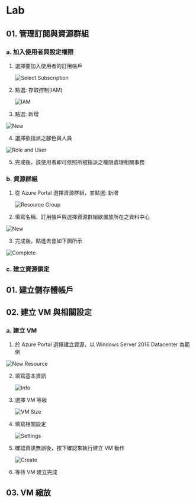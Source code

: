 







# Lab

## 01. 管理訂閱與資源群組

### a. 加入使用者與設定權限

1. 選擇要加入使用者的訂用帳戶

   ![Select Subscription](https://i.imgur.com/LOr4rHw.png)

2. 點選: 存取控制(IAM)

   ![IAM](https://i.imgur.com/ezGCMvR.png)

3.  點選: 新增

   ![New](https://i.imgur.com/JVjIMDn.png)

4.  選擇欲指派之腳色與人員

   ![Role and User](https://i.imgur.com/cVOWI9D.png)

5. 完成後，該使用者即可依照所被指派之權限處理相關事務

### b. 資源群組

1. 從 Azure Portal 選擇資源群組，並點選: 新增

   ![Resource Group](https://i.imgur.com/iFR4ov2.png)

2.  填寫名稱、訂用帳戶與選擇資源群組欲置放所在之資料中心

   ![New](https://i.imgur.com/mxzMEW4.png)

3.  完成後，點進去會如下圖所示

   ![Complete](https://i.imgur.com/l5SRMjQ.png) 

### c. 建立資源鎖定

## 01. 建立儲存體帳戶

## 02. 建立 VM 與相關設定

### a. 建立 VM

1. 於 Azure Portal 選擇建立資源，以 Windows Server 2016 Datacenter 為範例

![New Resource](https://i.imgur.com/Od2IusO.png)

2. 填寫基本資訊

   ![Info](https://i.imgur.com/9xmouZt.png)

3. 選擇 VM 等級

   ![VM Size](https://i.imgur.com/XghCv36.png)

4. 填寫相關設定

   ![Settings](https://i.imgur.com/ZYO71dL.png)

5. 確認資訊無誤後，按下確認來執行建立 VM 動作

   ![Create](https://i.imgur.com/w6woCp0.png)

6. 等待 VM 建立完成

## 03. VM 縮放




